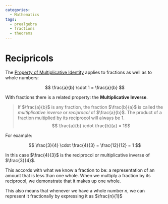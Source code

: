 ```yaml
---
categories:
  - Mathematics
tags:
  - prealgebra
  - fractions
  - theorems
---
```


# Recipricols

The [Property of Multiplicative Identity](Multiplicative%20identity.md) applies
to fractions as well as to whole numbers:

$$
\frac{a}{b} \cdot 1 = \frac{a}{b}
$$

With fractions there is a related property: the **Multiplicative Inverse**.

> If $\frac{a}{b}$ is any fraction, the fraction $\frac{b}{a}$ is called the
> _multiplicative inverse_ or _reciprocol_ of $\frac{a}{b}$. The product of a
> fraction multiplied by its reciprocol will always be 1. $$ \frac{a}{b} \cdot
> \frac{b}{a} = 1$$

For example:

$$
\frac{3}{4} \cdot \frac{4}{3} = \frac{12}{12} = 1
$$

In this case $\frac{4}{3}$ is the reciprocol or multiplicative inverse of
$\frac{3}{4}$.

This accords with what we know a fraction to be: a representation of an amount
that is less than one whole. When we multiply a fraction by its reciprocol, we
demonstrate that it makes up one whole.

This also means that whenever we have a whole number $n$, we can represent it
fractionally by expressing it as $\frac{n}{1}$
